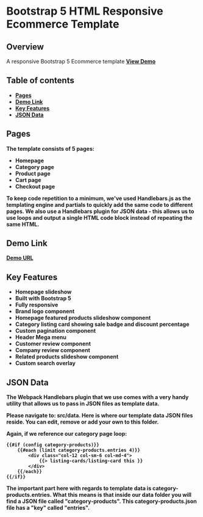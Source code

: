 # Bootstrap 5 HTML Responsive Ecommerce Template

## Overview
 A responsive Bootstrap 5 Ecommerce template
<strong><a href="https://shima78.github.io/Bootstrap5-Ecommerce/">View Demo</a>

## Table of contents

- [Pages](#pages)
- [Demo Link](#demo-link)
- [Key Features](#key-features)
- [JSON Data](#json-data)

## Pages
The template consists of 5 pages:

* Homepage
* Category page
* Product page
* Cart page
* Checkout page

To keep code repetition to a minimum, we've used Handlebars.js as the templating engine and partials to quickly add the same code to different pages. We also use a Handlebars plugin for JSON data - this allows us to use loops and output a single HTML code block instead of repeating the same HTML.


## Demo Link
[Demo URL](https://shima78.github.io/Bootstrap5-Ecommerce/)



## Key Features

* Homepage slideshow
* Built with Bootstrap 5
* Fully responsive
* Brand logo component
* Homepage featured products slideshow component
* Category listing card showing sale badge and discount percentage
* Custom pagination component
* Header Mega menu
* Customer review component
* Company review component
* Related products slideshow component
* Custom search overlay 

## JSON Data
The Webpack Handlebars plugin that we use comes with a very handy utility that allows us to pass in JSON files as template data.

Please navigate to: src/data. Here is where our template data JSON files reside. You can edit, remove or add your own to this folder.

Again, if we reference our category page loop:

```
{{#if (config category-products)}}
    {{#each (limit category-products.entries 4)}}
        <div class="col-12 col-sm-6 col-md-4">
            {{> listing-cards/listing-card this }}
        </div>
    {{/each}}
{{/if}}
```

The important part here with regards to template data is category-products.entries. What this means is that inside our data folder you will find a JSON file called "category-products". This category-products.json file has a "key" called "entries".



